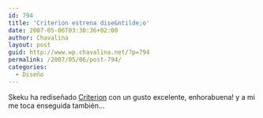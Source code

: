 ```yaml
---
id: 794
title: 'Criterion estrena dise&ntilde;o'
date: 2007-05-06T03:30:36+02:00
author: Chavalina
layout: post
guid: http://www.wp.chavalina.net/?p=794
permalink: /2007/05/06/post-794/
categories:
  - Diseño
---
```

Skeku ha redise&ntilde;ado <a href="http://www.criteriondg.info/wordpress" target="_blank">Criterion</a> con un gusto excelente, enhorabuena! y a mi me toca enseguida también…